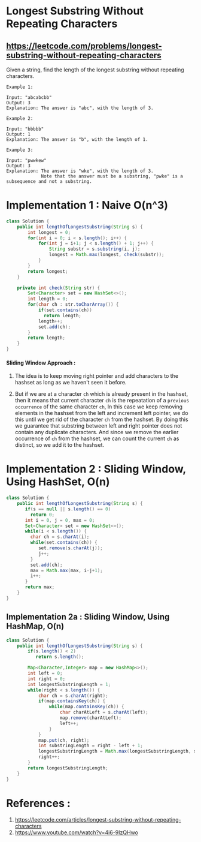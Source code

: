 # Longest Substring Without Repeating Characters
## https://leetcode.com/problems/longest-substring-without-repeating-characters

Given a string, find the length of the longest substring without repeating characters.
```
Example 1:

Input: "abcabcbb"
Output: 3 
Explanation: The answer is "abc", with the length of 3. 

Example 2:

Input: "bbbbb"
Output: 1
Explanation: The answer is "b", with the length of 1.

Example 3:

Input: "pwwkew"
Output: 3
Explanation: The answer is "wke", with the length of 3. 
             Note that the answer must be a substring, "pwke" is a subsequence and not a substring.
```
# Implementation 1 : Naive O(n^3)
```java
class Solution {
    public int lengthOfLongestSubstring(String s) {
        int longest = 0;
        for(int i = 0; i < s.length(); i++) {
            for(int j = i+1; j < s.length() + 1; j++) {
                String substr = s.substring(i, j);
                longest = Math.max(longest, check(substr));
            }
        }
        return longest;
    }

    private int check(String str) {
        Set<Character> set = new HashSet<>();
        int length = 0;
        for(char ch : str.toCharArray()) {
            if(set.contains(ch))
              return length;
            length++;
            set.add(ch);  
        }
        return length;
    }
}
```
#### Sliding Window Approach :
1. The idea is to keep moving right pointer and add characters to the hashset as long as we haven't seen it before.

2. But if we are at a character `ch` which is already present in the hashset, then it means that current character `ch` is the repeatation of a `previous occurrence` of the same character `ch`, In this case we keep removing elements in the hashset from the left and increment left pointer, we do this until we get rid of the character `ch` from the hashset. By doing this we guarantee that substring between left and right pointer does not contain any duplicate characters. And since we remove the earlier occurrence of `ch` from the hashset, we can count the current `ch` as distinct, so we add it to the hashset.  

# Implementation 2 : Sliding Window, Using HashSet,  O(n)
```java
class Solution {
    public int lengthOfLongestSubstring(String s) {
       if(s == null || s.length() == 0)
         return 0;
       int i = 0, j = 0, max = 0;
       Set<Character> set = new HashSet<>();
       while(i < s.length()) {
         char ch = s.charAt(i);
         while(set.contains(ch)) {
            set.remove(s.charAt(j));
            j++;
         }
         set.add(ch);
         max = Math.max(max, i-j+1);
         i++;
       }
       return max;  
    }
}
```
## Implementation 2a : Sliding Window, Using HashMap, O(n)
```java
class Solution {
    public int lengthOfLongestSubstring(String s) {
        if(s.length() < 2)
           return s.length();

        Map<Character,Integer> map = new HashMap<>();
        int left = 0;
        int right = 0;
        int longestSubstringLength = 1;
        while(right < s.length()) {
            char ch = s.charAt(right);
            if(map.containsKey(ch)) {
                while(map.containsKey(ch)) {
                    char charAtLeft = s.charAt(left);
                    map.remove(charAtLeft);
                    left++;
                }
            }
            map.put(ch, right);
            int substringLength = right - left + 1;
            longestSubstringLength = Math.max(longestSubstringLength, substringLength);
            right++;
        }   
        return longestSubstringLength;
    }
}
```

# References :
1. https://leetcode.com/articles/longest-substring-without-repeating-characters
2. https://www.youtube.com/watch?v=4i6-9IzQHwo
